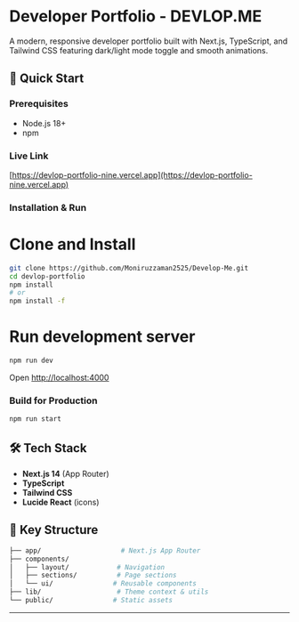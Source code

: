 # Developer Portfolio - DEVLOP.ME

A modern, responsive developer portfolio built with Next.js, TypeScript, and Tailwind CSS featuring dark/light mode toggle and smooth animations.

## 🚀 Quick Start

### Prerequisites
- Node.js 18+
- npm
### Live Link
[https://devlop-portfolio-nine.vercel.app](https://devlop-portfolio-nine.vercel.app)

### Installation & Run

# Clone and Install

``` bash
git clone https://github.com/Moniruzzaman2525/Develop-Me.git
cd devlop-portfolio
npm install
# or
npm install -f

```

# Run development server
``` bash
npm run dev
```

Open [http://localhost:4000](http://localhost:4000)


### Build for Production

``` bash
npm run start
```


## 🛠️ Tech Stack

- **Next.js 14** (App Router)
- **TypeScript**
- **Tailwind CSS**
- **Lucide React** (icons)

## 📁 Key Structure

``` bash
├── app/                    # Next.js App Router
├── components/
│   ├── layout/            # Navigation
│   ├── sections/          # Page sections
│   └── ui/               # Reusable components
├── lib/                   # Theme context & utils
└── public/               # Static assets
```

---

